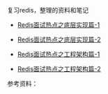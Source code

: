 复习redis，整理的资料和笔记

- [Redis面试热点之底层实现篇-1](https://mp.weixin.qq.com/s?__biz=MzI1MzYzMTI2Ng==&mid=2247484120&idx=1&sn=2536d36812b46594712a9dab65918398&scene=21#wechat_redirect)

- [Redis面试热点之底层实现篇-2](https://mp.weixin.qq.com/s?__biz=MzI1MzYzMTI2Ng==&mid=2247484134&idx=1&sn=aa2ac7c6fc3c702ec3ea8fc22cff88b9&scene=21#wechat_redirect)

- [Redis面试热点之工程架构篇-1](https://mp.weixin.qq.com/s?__biz=MzI1MzYzMTI2Ng==&mid=2247484148&idx=1&sn=ba1a92eb313b5bedf6ce05777a3a3f2c&scene=21#wechat_redirect)

- [Redis面试热点之工程架构篇-2](https://mp.weixin.qq.com/s?__biz=MzI1MzYzMTI2Ng==&mid=2247484167&idx=1&sn=6fcfb62ca3499791c8be1f01de16ebbb&scene=21#wechat_redirect)



参考资料：


